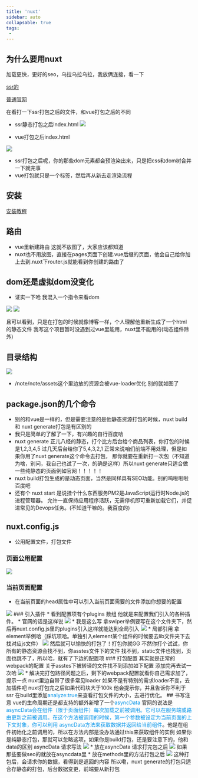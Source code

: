 ```yaml
---
title: 'nuxt'
sidebar: auto
collapsable: true
tags:
 - 
---
```

## 为什么要用nuxt

加载更快，更好的seo，乌拉乌拉乌拉，我放俩连接，看一下

[ssr的](https://www.zxcaedu.com/#/)

[普通官网](https://www.jytqedu.com/)

在看打一下ssr打包之后的文件，和vue打包之后的不同
* ssr静态打包之后index.html
<img src="./imgs/nuxt-1.png" ><br/>

* vue打包之后index.html 

<img src="./imgs/nuxt-2.png">

* ssr打包之后呢，你的那些dom元素都会预渲染出来，只是把css和dom树合并一下就完事
* vue打包就只是一个标签，然后再从新去走渲染流程

## 安装

[安装教程](https://www.nuxtjs.cn/guide/installation)

## 路由

* vue里新建路由 这就不放图了，大家应该都知道
* nuxt也不用放图，直接在pages页面下创建.vue后缀的页面，他会自己给你加上去到.nuxt下router.js就能看到你创建的路由了

## dom还是虚拟dom没变化
* 证实一下哈 我混入一个指令来看dom
<img src="./imgs/nuxt-3.png">
<img src="./imgs/nuxt-4.png">

且可以看到，只是在打包的时候就像博客一样，个人理解他重新生成了一个html的静态文件 我写这个项目暂时没遇到过vue里能用，nuxt里不能用的(动态组件除外)

## 目录结构

<img src="./imgs/nuxt-5.png">

* /note/note/assets这个里边放的资源会被vue-loader优化 别的就如图了
## package.json的几个命令
* 别的和vue是一样的，但是需要注意的是他静态资源打包的时候，nuxt build 和 nuxt generate打包是有区别的
* 我只是简单的了解了一下，有兴趣的自行百度哈
* nuxt generate 正儿八经的静态，打个比方后台给个商品列表，你打包的时候是1,2,3,4,5 过几天后台给你了5,4,3,2,1 正常来说咱们前端不用处理，但是如果你用了nuxt generate这个命令去打包， 那你就要在重新打一次包（不知道为啥，别问，我自己也试了一次，的确是这样）所以nuxt generate只适合做一些纯静态的页面例如官网！！！！！
* nuxt build打包生成的是动态页面，当然是同样具有SEO功能。别的呜啦啦啦百度吧
* 还有个 nuxt start 是说挂个什么东西服务PM2是JavaScript运行时Node.js的进程管理器。 允许一直保持应用程序活跃，无需停机即可重新加载它们，并促进常见的Devops任务。(不知道干嘛的。我百度的)
## nuxt.config.js
* 公用配置文件，打包文件

### 页面公用配置

<img src="./imgs/nuxt-6.png">

### 当前页面配置
* 在当前页面的head属性中可以引入当前页面需要的文件添加你想要的配置
<img src="./imgs/nuxt-7.png">
### 引入插件
* 看到配置项有个plugins 数组 他就是来配置我们引入的各种插件。
* 官网的话是这样说
<img src="./imgs/nuxt-8.png">
* 我是这么写 拿swiper举例要写在这个文件夹下，然后再nuxt.config.js里的plugins引入这样就能达到全局引入
<img src="./imgs/nuxt-9.png">
* 局部引用 拿element举例哈（踩坑项哈。单独引入element某个组件的时候要去lib文件夹下去找对应js文件）
<img src="./imgs/nuxt-10.png">
然后就可以愉快的打包了！打包你就GG 不然你打个试试，你所有的静态资源会找不到，你asstes文件下的文件 找不到，static文件也找到，页面也跳不了，所以哈，就有了下边的配置项
### 打包配置
其实就是正常的webpack的配置 关于asstes下被转译的文件找不到添加如下配置 添加完再去试一次哈
<img src="./imgs/nuxt-11.jpg">
* 解决完打包路径问题之后，剩下的webpack配置就看你自己需求加了，提示一点 nuxt里边自带了很多常见loader 如果不是有特别的需求loader不变，去加插件吧 nuxt打包完之后如果代码块大于100k 他会提示你，并且告诉你不利于ssr 在build里添加<font color="#0093E9">analyze:true</font>来查看打包文件的大小，去进行优化。
## 书写注意
vue的生命周期还是都支持的额外新增了一个<font color="#0093E9">asyncData</font> 官网的说法是 <font color="#0093E9">asyncData会在组件（限于页面组件）每次加载之前被调用。它可以在服务端或路由更新之前被调用。在这个方法被调用的时候，第一个参数被设定为当前页面的上下文对象，你可以利用 asyncData方法来获取数据并返回给当前组件</font>。他是在组件初始化之前调用的，所以在方法内部是没办法通过this来获取组件的实例 如果你是纯静态打包，那就可以忽略这项，如果你是build打包，还是要注意下的，他和data的区别 asyncData 请求写法
<img src="./imgs/nuxt-12.png">
* 放在asyncData 请求打完包之后
<img src="./imgs/nuxt-13.png">
如果那些要做seo的就放在asyncdata里
* 放在methods里的方法打包之后
<img src="./imgs/nuxt-13.png">
这种打包后，会请求你的数据，看得到是返回的内容 所以嘞，nuxt generate的打包只适合存静态的打包，后台数据变更，前端要从新打包


